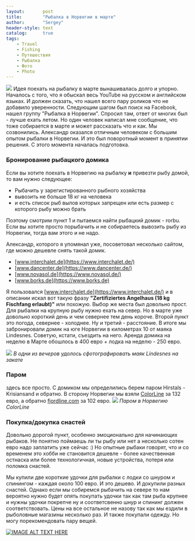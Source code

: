 ```yaml
---
layout:       post
title:        "Рыбалка в Норвегии в марте"
author:       "Sergey"
header-style: text
catalog:      true
tags:
    - Travel
    - Fishing
    - Путешествия
    - Рыбалка
    - Фото
    - Photo
---
```

![]({{site.baseurl}}/img/1_norway_fishing/norway_road.jpeg)
Идея поехать на рыбалку в марте вынашивалась долго и упорно. Началось с того, что я обыскал весь YouTube на русском и английском языках. И должен сказать, что нашел всего пару роликов что не добавило уверенности. Следующим шагом был поиск на Facebook, нашел группу "Рыбалка в Норвегии". Спросил там, ответ от многих был - лучше ехать летом. Но один человек написал мне сообщение, что тоже собирается в марте и может рассказать что и как. Мы созвонились. Александр оказался отличным человеком с большим опытом рыбалки в Норвегии. И это был поворотный момент в принятии решения. С этого момента началась подготовка. 
### Бронирование рыбацкого домика
Если вы хотите поехать в Норвегию на рыбалку **и** привезти рыбу домой, то вам нужно следующее:
* Рыбачить у зарегистированного рыбного хозяйства
* вывозить не больше 18 кг на человека 
* и есть список рыб вылов которых запрещен или есть размер с которого рыбу можно брать

Поэтому смотрим пункт 1 и пытаемся найти рыбацкий домик - rorbu. Если вы хотите просто порыбачить и не собираетесь вывозить рыбу из Норвегии, тогда вам этого и не надо.  

Александр, которого я упомянал уже, посоветовал несколько сайтом, где можно дешевле снять такой домик. 
* [www.interchalet.de](https://www.interchalet.de/)
* [www.dancenter.de](https://www.dancenter.de/)
* [www.novasol.de](https://www.novasol.de/)
* [www.borks.de](https://www.borks.de)

Я пользовался [www.interchalet.de](https://www.interchalet.de/) и в описании искал вот такую фразу **"Zertifiziertes Angelhaus (18 kg Fischfang erlaubt)"** или похожую. Выбор же места был довольно прост. Для рыбалки на крупную рыбу нужно ехать на север. Но в марте уже довольно короткий день и чем севернее тем день короче. Второй пункт это погода, севернее - холоднее. Ну и третий - расстояние. В итоге мы забронировали домик на юге Норвегии в километрах 10 от маяка Lindesnes. Советую, кстати, съездить на него. Аренда домика на неделю в Марте обошлось в 400 евро + лодка на неделю - 250 евро. 

![]({{site.baseurl}}/img/1_norway_fishing/lighthouse.jpeg)
*В одни из вечеров удолось сфотографировать маяк Lindesnes на закате*
### Паром
здесь все просто. С домиком мы определились берем паром Hirstals - Krisiansand и обратно.  В сторону Норвегии мы взяли [ColorLine](https://www.colorline.de) за 132 евро, а обратно [fjordline.com](https://www.fjordline.com/en) за 102 евро. 
![]({{site.baseurl}}/img/1_norway_fishing/parom.jpeg)
*Паром в Норвегию ColorLine*

### Покупка/докупка снастей
Довольно дорогой пункт, особенно эмоционально для начинающих рыбаков. Не понятно поймаешь ли ты рыбу или нет а несколько сотен евро надо заплатить уже сейчас :)
Но опытные рыбаки говорят, что и со временем это хобби не становится дешевле - более качественная остнаска или более технологичная, новые устройства, потеря или поломка снастей. 

Мы купили две короткие удочки для рыбалки с лодки со шнуром и спинингом - каждая около 100 евро. И это дешево. И докупили разных снастей. Однако если мы собиремся рыбачить на севере то нам вероятно нужно будет опять покупать удочки так как там рыба крупнее и нужны удочки покрепче ну и соответсвенно шнур и спининг должен соответствовать. Цены на все остальное не назову так как мы ездили в рыболовные магазины несколько раз. И также покупали одежду. Но могу порекомендовать пару вещей. 


[![IMAGE ALT TEXT HERE](https://img.youtube.com/vi/QGdK9FcY_t4/0.jpg)](https://www.youtube.com/watch?v=QGdK9FcY_t4)



